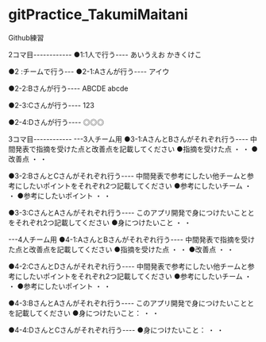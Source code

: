# gitPractice_TakumiMaitani
Github練習

2コマ目------------
●1:1人で行う----
あいうえお
かきくけこ

●2  :チームで行う---
●2-1:Aさんが行う----
アイウ

●2-2:Bさんが行う----
ABCDE
abcde

●2-3:Cさんが行う----
123

●2-4:Dさんが行う----
◎◎◎


3コマ目------------
---3人チーム用
●3-1:AさんとBさんがそれぞれ行う----
中間発表で指摘を受けた点と改善点を記載してください
●指摘を受けた点
・
・
●改善点
・
・  

●3-2:BさんとCさんがそれぞれ行う----
中間発表で参考にしたい他チームと参考にしたいポイントをそれぞれ2つ記載してください
●参考にしたいチーム
・
・
●参考にしたいポイント
・
・

●3-3:CさんとAさんがそれぞれ行う----
このアプリ開発で身につけたいこととをそれぞれ2つ記載してください
●身につけたいこと
・
・

---4人チーム用
●4-1:AさんとBさんがそれぞれ行う----
中間発表で指摘を受けた点と改善点を記載してください
●指摘を受けた点
・
・
●改善点
・
・

●4-2:CさんとDさんがそれぞれ行う----
中間発表で参考にしたい他チームと参考にしたいポイントをそれぞれ2つ記載してください
●参考にしたいチーム
・
・
●参考にしたいポイント
・
・

●4-3:BさんとAさんがそれぞれ行う----
このアプリ開発で身につけたいこととを記載してください
●身につけたいこと：
・
・

●4-4:DさんとCさんがそれぞれ行う----
●身につけたいこと：
・
・